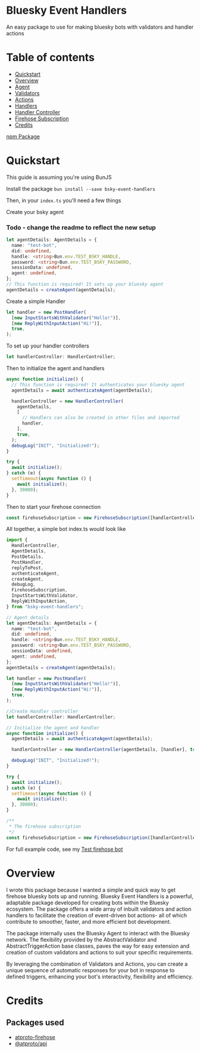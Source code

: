 # Bluesky Event Handlers

An easy package to use for making bluesky bots with validators and handler actions

# Table of contents

- [Quickstart](#quickstart)
- [Overview](#overview)
- [Agent](./src/agent/README.md)
- [Validators](./src/validators/README.md)
- [Actions](./src/actions/README.md)
- [Handlers](./src/handlers/README.md)
- [Handler Controller](./src/handlers/README.md)
- [Firehose Subscription](./src/firehose/README.md)
- [Credits](#credits)

[npm Package](https://www.npmjs.com/package/bsky-event-handlers)

# Quickstart

This guide is assuming you're using BunJS

Install the package
`bun install --save bsky-event-handlers`

Then, in your `index.ts` you'll need a few things

Create your bsky agent

### Todo - change the readme to reflect the new setup

```typescript
let agentDetails: AgentDetails = {
  name: "test-bot",
  did: undefined,
  handle: <string>Bun.env.TEST_BSKY_HANDLE,
  password: <string>Bun.env.TEST_BSKY_PASSWORD,
  sessionData: undefined,
  agent: undefined,
};
// This function is required! It sets up your bluesky agent
agentDetails = createAgent(agentDetails);
```

Create a simple Handler

```typescript
let handler = new PostHandler(
  [new InputStartsWithValidator("Hello!")],
  [new ReplyWithInputAction("Hi!")],
  true,
);
```

To set up your handler controllers

```typescript
let handlerController: HandlerController;
```

Then to initialize the agent and handlers

```typescript
async function initialize() {
  // This function is required! It authenticates your bluesky agent
  agentDetails = await authenticateAgent(agentDetails);

  handlerController = new HandlerController(
    agentDetails,
    [
      // Handlers can also be created in other files and imported
      handler,
    ],
    true,
  );
  debugLog("INIT", "Initialized!");
}

try {
  await initialize();
} catch (e) {
  setTimeout(async function () {
    await initialize();
  }, 30000);
}
```

Then to start your firehose connection

```typescript
const firehoseSubscription = new FirehoseSubscription([handlerController], 150);
```

All together, a simple bot index.ts would look like

```typescript
import {
  HandlerController,
  AgentDetails,
  PostDetails,
  PostHandler,
  replyToPost,
  authenticateAgent,
  createAgent,
  debugLog,
  FirehoseSubscription,
  InputStartsWithValidator,
  ReplyWithInputAction,
} from "bsky-event-handlers";

// Agent details
let agentDetails: AgentDetails = {
  name: "test-bot",
  did: undefined,
  handle: <string>Bun.env.TEST_BSKY_HANDLE,
  password: <string>Bun.env.TEST_BSKY_PASSWORD,
  sessionData: undefined,
  agent: undefined,
};
agentDetails = createAgent(agentDetails);

let handler = new PostHandler(
  [new InputStartsWithValidator("Hello!")],
  [new ReplyWithInputAction("Hi!")],
  true,
);

//Create Handler controller
let handlerController: HandlerController;

// Initialize the agent and handler
async function initialize() {
  agentDetails = await authenticateAgent(agentDetails);

  handlerController = new HandlerController(agentDetails, [handler], true);

  debugLog("INIT", "Initialized!");
}

try {
  await initialize();
} catch (e) {
  setTimeout(async function () {
    await initialize();
  }, 30000);
}

/**
 * The firehose subscription
 */
const firehoseSubscription = new FirehoseSubscription([handlerController], 150);
```

For full example code, see my [Test firehose bot](https://github.com/juni-b-queer/test-firehose-bot)

# Overview

I wrote this package because I wanted a simple and quick way to get firehose bluesky bots up and running.
Bluesky Event Handlers is a powerful, adaptable package developed for creating bots within the Bluesky ecosystem. The package offers a wide array of inbuilt validators and action handlers to facilitate the creation of event-driven bot actions- all of which contribute to smoother, faster, and more efficient bot development.

The package internally uses the Bluesky Agent to interact with the Bluesky network. The flexibility provided by the AbstractValidator and AbstractTriggerAction base classes, paves the way for easy extension and creation of custom validators and actions to suit your specific requirements.

By leveraging the combination of Validators and Actions, you can create a unique sequence of automatic responses for your bot in response to defined triggers, enhancing your bot's interactivity, flexibility and efficiency.

# Credits

## Packages used

- [atproto-firehose](https://www.npmjs.com/package/atproto-firehose)
- [@atproto/api](https://www.npmjs.com/package/@atproto/api)
